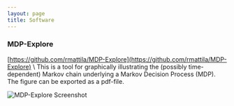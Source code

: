 ```yaml
---
layout: page
title: Software
---
```


### MDP-Explore 
[https://github.com/rmattila/MDP-Explore](https://github.com/rmattila/MDP-Explore) \\
This is a tool for graphically illustrating the (possibly time-dependent)
Markov chain underlying a Markov Decision Process (MDP). The figure can be
exported as a pdf-file.

![MDP-Explore Screenshot](https://rmattila.github.io/img/mdp-explore2.png)

